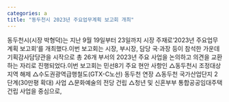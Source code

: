 ```yaml
---
categories: a
title: "동두천시 2023년 주요업무계획 보고회 개최"
---
```

동두천시(시장 박형덕)는 지난 9월 19일부터 23일까지 시장 주재로‘2023년 주요업무계획 보고회’를 개최했다.이번 보고회는 시장, 부시장, 담당 국·과장 등이 참석한 가운데 기획감사담당관을 시작으로 총 26개 부서의 2023년 주요 사업을 논의하고 의견을 교환하는 자리로 진행되었다.이번 보고회는 민선8기 주요 현안 사항인 △동두천시 조정대상지역 해제 △수도권광역급행철도(GTX-C노선) 동두천 연장 △동두천 국가산업단지 2단계(30만평 확대) 사업 △문화예술의 전당 건립 △청년 및 신혼부부 통합공공임대주택 건립 사업을 중심으로,